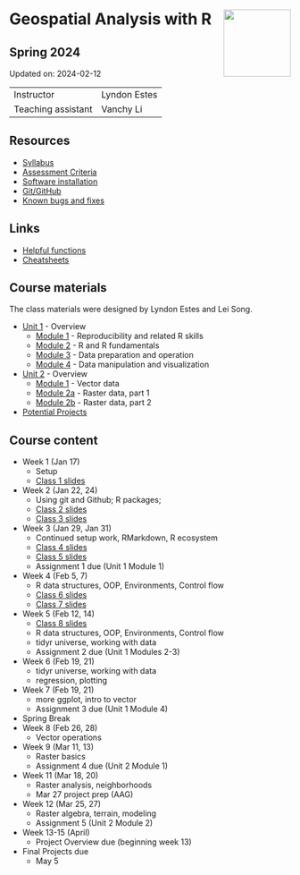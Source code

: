 
# Geospatial Analysis with R <img src="https://s28151.pcdn.co/offices/marketing-and-communications/wp-content/blogs.dir/3/files/sites/106/2019/08/CU_Seal_Red_SM_60_75_v4-768x768.png" align="right" width="120" />

## Spring 2024

Updated on: 2024-02-12

<center>

|                    |              |
|:-------------------|:-------------|
| Instructor         | Lyndon Estes |
| Teaching assistant | Vanchy Li    |

</center>

## Resources

- [Syllabus](syllabus.html)
- [Assessment Criteria](assessment.html)
- [Software installation](software-installation.html)
- [Git/GitHub](git-github.html)
- [Known bugs and fixes](bugs-fixes.html)

## Links

- [Helpful functions](helpful_functions.html)
- [Cheatsheets](cheatsheets.html)

## Course materials

The class materials were designed by Lyndon Estes and Lei Song.

- [Unit 1](unit1.html) - Overview
  - [Module 1](unit1-module1.html) - Reproducibility and related R
    skills
  - [Module 2](unit1-module2.html) - R and R fundamentals
  - [Module 3](unit1-module3.html) - Data preparation and operation
  - [Module 4](unit1-module4.html) - Data manipulation and visualization
- [Unit 2](unit2.html) - Overview
  - [Module 1](unit2-module1.html) - Vector data
  - [Module 2a](unit2-module2a.html) - Raster data, part 1
  - [Module 2b](unit2-module2b.html) - Raster data, part 2
- [Potential Projects](projects.html)

## Course content

- Week 1 (Jan 17)
  - Setup
  - [Class 1 slides](class1.html)
- Week 2 (Jan 22, 24)
  - Using git and Github; R packages;
  - [Class 2 slides](class2.html)
  - [Class 3 slides](class3.html)
- Week 3 (Jan 29, Jan 31)
  - Continued setup work, RMarkdown, R ecosystem
  - [Class 4 slides](class4.html)
  - [Class 5 slides](class5.html)  
  - Assignment 1 due (Unit 1 Module 1)
- Week 4 (Feb 5, 7)
  - R data structures, OOP, Environments, Control flow
  - [Class 6 slides](class6.html)  
  - [Class 7 slides](class7.html)  
- Week 5 (Feb 12, 14)
  - [Class 8 slides](class8.html)  
  - R data structures, OOP, Environments, Control flow  
  - tidyr universe, working with data
  - Assignment 2 due (Unit 1 Modules 2-3)
- Week 6 (Feb 19, 21)
  - tidyr universe, working with data
  - regression, plotting
- Week 7 (Feb 19, 21)
  - more ggplot, intro to vector
  - Assignment 3 due (Unit 1 Module 4)
- Spring Break
- Week 8 (Feb 26, 28)
  - Vector operations
- Week 9 (Mar 11, 13)
  - Raster basics
  - Assignment 4 due (Unit 2 Module 1)
- Week 11 (Mar 18, 20)
  - Raster analysis, neighborhoods
  - Mar 27 project prep (AAG)
- Week 12 (Mar 25, 27)
  - Raster algebra, terrain, modeling
  - Assignment 5 (Unit 2 Module 2)
- Week 13-15 (April)
  - Project Overview due (beginning week 13)
- Final Projects due
  - May 5
